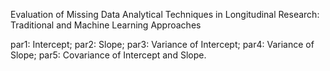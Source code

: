 Evaluation of Missing Data Analytical Techniques in Longitudinal Research: Traditional and Machine Learning Approaches

par1: Intercept; par2: Slope; par3: Variance of Intercept; par4: Variance of Slope; par5: Covariance of Intercept and Slope.
